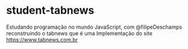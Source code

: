 # student-tabnews
Estudando programação no mundo JavaScript, com @filipeDeschamps reconstruindo o tabnews que é uma Implementação do site https://www.tabnews.com.br
